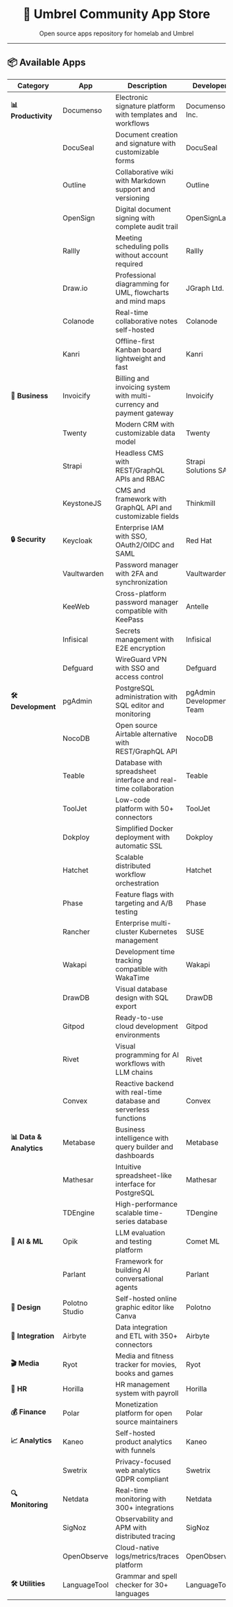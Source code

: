 <div align="center">

# 🌟 Umbrel Community App Store

Open source apps repository for homelab and Umbrel

</div>

---

## 📦 Available Apps

| Category | App | Description | Developer |
|-----------|-----|-----------|---------------|
| **📊 Productivity** | Documenso | Electronic signature platform with templates and workflows | Documenso Inc. |
| | DocuSeal | Document creation and signature with customizable forms | DocuSeal |
| | Outline | Collaborative wiki with Markdown support and versioning | Outline |
| | OpenSign | Digital document signing with complete audit trail | OpenSignLabs |
| | Rallly | Meeting scheduling polls without account required | Rallly |
| | Draw.io | Professional diagramming for UML, flowcharts and mind maps | JGraph Ltd. |
| | Colanode | Real-time collaborative notes self-hosted | Colanode |
| | Kanri | Offline-first Kanban board lightweight and fast | Kanri |
| **💼 Business** | Invoicify | Billing and invoicing system with multi-currency and payment gateway | Invoicify |
| | Twenty | Modern CRM with customizable data model | Twenty |
| | Strapi | Headless CMS with REST/GraphQL APIs and RBAC | Strapi Solutions SAS |
| | KeystoneJS | CMS and framework with GraphQL API and customizable fields | Thinkmill |
| **🔒 Security** | Keycloak | Enterprise IAM with SSO, OAuth2/OIDC and SAML | Red Hat |
| | Vaultwarden | Password manager with 2FA and synchronization | Vaultwarden |
| | KeeWeb | Cross-platform password manager compatible with KeePass | Antelle |
| | Infisical | Secrets management with E2E encryption | Infisical |
| | Defguard | WireGuard VPN with SSO and access control | Defguard |
| **🛠️ Development** | pgAdmin | PostgreSQL administration with SQL editor and monitoring | pgAdmin Development Team |
| | NocoDB | Open source Airtable alternative with REST/GraphQL API | NocoDB |
| | Teable | Database with spreadsheet interface and real-time collaboration | Teable |
| | ToolJet | Low-code platform with 50+ connectors | ToolJet |
| | Dokploy | Simplified Docker deployment with automatic SSL | Dokploy |
| | Hatchet | Scalable distributed workflow orchestration | Hatchet |
| | Phase | Feature flags with targeting and A/B testing | Phase |
| | Rancher | Enterprise multi-cluster Kubernetes management | SUSE |
| | Wakapi | Development time tracking compatible with WakaTime | Wakapi |
| | DrawDB | Visual database design with SQL export | DrawDB |
| | Gitpod | Ready-to-use cloud development environments | Gitpod |
| | Rivet | Visual programming for AI workflows with LLM chains | Rivet |
| | Convex | Reactive backend with real-time database and serverless functions | Convex |
| **📊 Data & Analytics** | Metabase | Business intelligence with query builder and dashboards | Metabase |
| | Mathesar | Intuitive spreadsheet-like interface for PostgreSQL | Mathesar |
| | TDEngine | High-performance scalable time-series database | TDengine |
| **🤖 AI & ML** | Opik | LLM evaluation and testing platform | Comet ML |
| | Parlant | Framework for building AI conversational agents | Parlant |
| **🎨 Design** | Polotno Studio | Self-hosted online graphic editor like Canva | Polotno |
| **🔗 Integration** | Airbyte | Data integration and ETL with 350+ connectors | Airbyte |
| **🎬 Media** | Ryot | Media and fitness tracker for movies, books and games | Ryot |
| **👥 HR** | Horilla | HR management system with payroll | Horilla |
| **💰 Finance** | Polar | Monetization platform for open source maintainers | Polar |
| **📈 Analytics** | Kaneo | Self-hosted product analytics with funnels | Kaneo |
| | Swetrix | Privacy-focused web analytics GDPR compliant | Swetrix |
| **🔍 Monitoring** | Netdata | Real-time monitoring with 300+ integrations | Netdata |
| | SigNoz | Observability and APM with distributed tracing | SigNoz |
| | OpenObserve | Cloud-native logs/metrics/traces platform | OpenObserve |
| **🛠️ Utilities** | LanguageTool | Grammar and spell checker for 30+ languages | LanguageTool |
